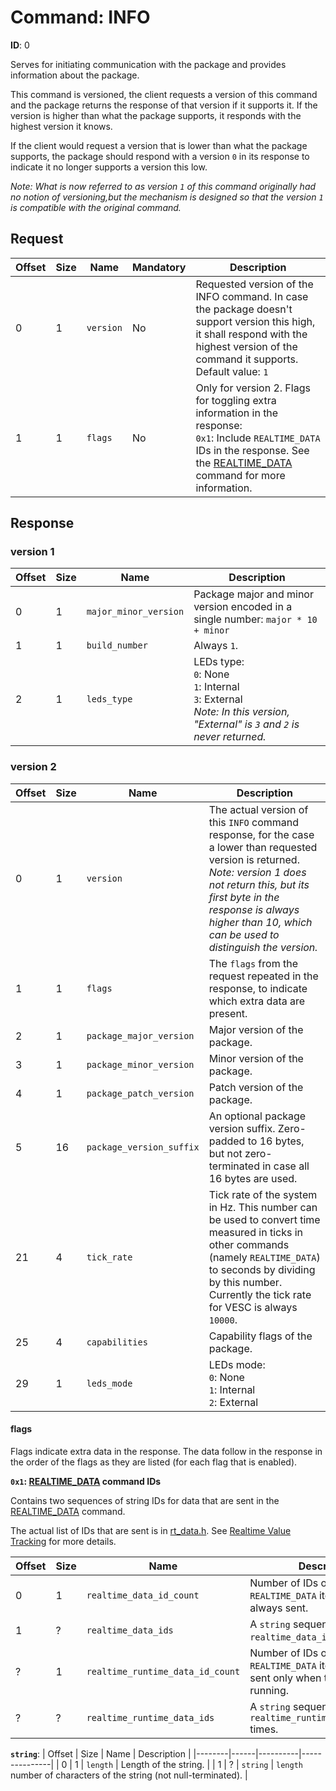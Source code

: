 # Command: INFO

**ID**: 0

Serves for initiating communication with the package and provides information about the package.

This command is versioned, the client requests a version of this command and the package returns the response of that version if it supports it. If the version is higher than what the package supports, it responds with the highest version it knows.

If the client would request a version that is lower than what the package supports, the package should respond with a version `0` in its response to indicate it no longer supports a version this low.

_Note: What is now referred to as version `1` of this command originally had no notion of versioning,but the mechanism is designed so that the version `1` is compatible with the original command._

## Request

| Offset | Size | Name      | Mandatory | Description   |
|--------|------|-----------|-----------|---------------|
| 0      | 1    | `version` | No        | Requested version of the INFO command. In case the package doesn't support version this high, it shall respond with the highest version of the command it supports. Default value: `1` |
| 1      | 1    | `flags`   | No        | Only for version 2. Flags for toggling extra information in the response:<br> `0x1`: Include `REALTIME_DATA` IDs in the response. See the [REALTIME_DATA](REALTIME_DATA.md) command for more information. |

## Response

### version 1

| Offset | Size | Name                  | Description   |
|--------|------|-----------------------|---------------|
| 0      | 1    | `major_minor_version` | Package major and minor version encoded in a single number: `major * 10 + minor` |
| 1      | 1    | `build_number`        | Always `1`.                          |
| 2      | 1    | `leds_type`           | LEDs type:<br> `0`: None<br> `1`: Internal<br> `3`: External <br> _Note: In this version, "External" is `3` and `2` is never returned._ |

### version 2

| Offset | Size | Name                     | Description   |
|--------|------|--------------------------|---------------|
| 0      | 1    | `version`                | The actual version of this `INFO` command response, for the case a lower than requested version is returned.<br> _Note: version 1 does not return this, but its first byte in the response is always higher than 10, which can be used to distinguish the version._ |
| 1      | 1    | `flags`                  | The `flags` from the request repeated in the response, to indicate which extra data are present. |
| 2      | 1    | `package_major_version`  | Major version of the package. |
| 3      | 1    | `package_minor_version`  | Minor version of the package. |
| 4      | 1    | `package_patch_version`  | Patch version of the package. |
| 5      | 16   | `package_version_suffix` | An optional package version suffix. Zero-padded to 16 bytes, but not zero-terminated in case all 16 bytes are used. |
| 21     | 4    | `tick_rate`              | Tick rate of the system in Hz. This number can be used to convert time measured in ticks in other commands (namely `REALTIME_DATA`) to seconds by dividing by this number. Currently the tick rate for VESC is always `10000`. |
| 25     | 4    | `capabilities`           | Capability flags of the package. |
| 29     | 1    | `leds_mode`              | LEDs mode:<br> `0`: None<br> `1`: Internal<br> `2`: External |

#### flags

Flags indicate extra data in the response. The data follow in the response in the order of the flags as they are listed (for each flag that is enabled).

**`0x1`: [REALTIME_DATA](REALTIME_DATA.md) command IDs**

Contains two sequences of string IDs for data that are sent in the [REALTIME_DATA](REALTIME_DATA.md) command.

The actual list of IDs that are sent is in [rt_data.h](/src/rt_data.h). See [Realtime Value Tracking](../realtime_value_tracking.md) for more details.

| Offset | Size | Name                             | Description   |
|--------|------|----------------------------------|---------------|
| 0      | 1    | `realtime_data_id_count`         | Number of IDs of the `REALTIME_DATA` items which are always sent. |
| 1      | ?    | `realtime_data_ids`              | A `string` sequence repeated `realtime_data_id_count` times. |
| ?      | 1    | `realtime_runtime_data_id_count` | Number of IDs of the `REALTIME_DATA` items which are sent only when the package is running. |
| ?      | ?    | `realtime_runtime_data_ids`      | A `string` sequence repeated `realtime_runtime_data_id_count` times. |

**`string`**:
| Offset | Size | Name     | Description   |
|--------|------|----------|---------------|
| 0      | 1    | `length` | Length of the string. |
| 1      | ?    | `string` | `length` number of characters of the string (not null-terminated). |
